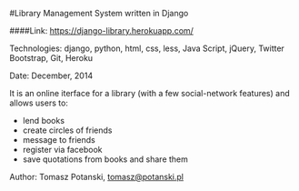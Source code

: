 #Library Management System written in Django

####Link: https://django-library.herokuapp.com/

Technologies: django, python, html, css, less, Java Script, jQuery, Twitter Bootstrap, Git, Heroku

Date: December, 2014

It is an online iterface for a library (with a few social-network features) and allows users to:
- lend books
- create circles of friends
- message to friends
- register via facebook
- save quotations from books and share them

Author: Tomasz Potanski, tomasz@potanski.pl